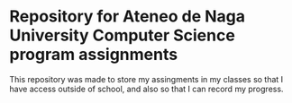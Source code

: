 # Repository for Ateneo de Naga University Computer Science program assignments
This repository was made to store my assingments in my classes so that I have access outside of school, and also so that I can record my progress.

